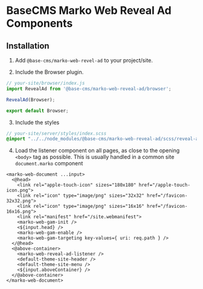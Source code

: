 # BaseCMS Marko Web Reveal Ad Components

## Installation
1. Add `@base-cms/marko-web-revel-ad` to your project/site.

2. Include the Browser plugin.
  ```js
  // your-site/browser/index.js
  import RevealAd from '@base-cms/marko-web-reveal-ad/browser';

  RevealAd(Browser);

  export default Browser;
  ```

3. Include the styles
  ```scss
  // your-site/server/styles/index.scss
  @import "../../node_modules/@base-cms/marko-web-reveal-ad/scss/reveal-ad";
  ```

4. Load the listener component on all pages, as close to the opening `<body>` tag as possible. This is usually handled in a common site `document.marko` component
  ```marko
  <marko-web-document ...input>
    <@head>
      <link rel="apple-touch-icon" sizes="180x180" href="/apple-touch-icon.png">
      <link rel="icon" type="image/png" sizes="32x32" href="/favicon-32x32.png">
      <link rel="icon" type="image/png" sizes="16x16" href="/favicon-16x16.png">
      <link rel="manifest" href="/site.webmanifest">
      <marko-web-gam-init />
      <${input.head} />
      <marko-web-gam-enable />
      <marko-web-gam-targeting key-values={ uri: req.path } />
    </@head>
    <@above-container>
      <marko-web-reveal-ad-listener />
      <default-theme-site-header />
      <default-theme-site-menu />
      <${input.aboveContainer} />
    </@above-container>
  </marko-web-document>
  ```
